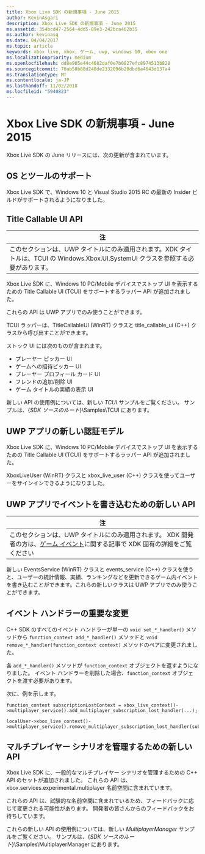 ```yaml
---
title: Xbox Live SDK の新規事項 - June 2015
author: KevinAsgari
description: Xbox Live SDK の新規事項 - June 2015
ms.assetid: 354bcd47-2564-4dd5-89e3-242bca462b35
ms.author: kevinasg
ms.date: 04/04/2017
ms.topic: article
keywords: xbox live, xbox, ゲーム, uwp, windows 10, xbox one
ms.localizationpriority: medium
ms.openlocfilehash: dd8e905e44c4682daf0e7b0827efc8974513b828
ms.sourcegitcommit: 70ab58b88d248de2332096b20dbd6a4643d137a4
ms.translationtype: MT
ms.contentlocale: ja-JP
ms.lasthandoff: 11/02/2018
ms.locfileid: "5940823"
---
```

# <a name="whats-new-for-the-xbox-live-sdk---june-2015"></a>Xbox Live SDK の新規事項 - June 2015

Xbox Live SDK の June リリースには、次の更新が含まれています。

## <a name="os-and-tool-support"></a>OS とツールのサポート ##
Xbox Live SDK で、Windows 10 と Visual Studio 2015 RC の最新の Insider ビルドがサポートされるようになりました。

## <a name="title-callable-ui-apis"></a>Title Callable UI API

| 注 |
|------|
| このセクションは、UWP タイトルにのみ適用されます。XDK タイトルは、TCUI の Windows.Xbox.UI.SystemUI クラスを参照する必要があります。  |

Xbox Live SDK に、Windows 10 PC/Mobile デバイスでストップ UI を表示するための Title Callable UI (TCUI) をサポートするラッパー API が追加されました。

これらの API は UWP アプリでのみ使うことができます。

TCUI ラッパーは、TitleCallableUI (WinRT) クラスと title_callable_ui (C++) クラスから呼び出すことができます。

ストック UI には次のものが含まれます。
* プレーヤー ピッカー UI
* ゲームへの招待ピッカー UI
* プレーヤー プロフィール カード UI
* フレンドの追加/削除 UI
* ゲーム タイトルの実績の表示 UI

新しい API の使用例については、新しい *TCUI* サンプルをご覧ください。 サンプルは、{*SDK ソースのルート*}\Samples\TCUI にあります。

## <a name="new-authentication-model-for-uwp-apps"></a>UWP アプリの新しい認証モデル
Xbox Live SDK に、Windows 10 PC/Mobile デバイスでストップ UI を表示するための Title Callable UI (TCUI) をサポートするラッパー API が追加されました。

XboxLiveUser (WinRT) クラスと xbox_live_user (C++) クラスを使ってユーザーをサインインできるようになりました。

## <a name="new-api-for-writing-events-in-uwp-apps"></a>UWP アプリでイベントを書き込むための新しい API

| 注 |
|------|
| このセクションは、UWP タイトルにのみ適用されます。  XDK 開発者の方は、[ゲーム イベント](https://developer.microsoft.com/en-us/games/xbox/docs/xboxlive/xbox-live-partners/event-driven-data-platform/game-events)に関する記事で XDK 固有の詳細をご覧ください  |

新しい EventsService (WinRT) クラスと events_service (C++) クラスを使うと、ユーザーの統計情報、実績、ランキングなどを更新できるゲーム内イベントを書き込むことができます。これらの新しいクラスは UWP アプリでのみ使うことができます。

## <a name="breaking-change-to-event-handlers"></a>イベント ハンドラーの重要な変更 ##
C++ SDK のすべてのイベント ハンドラーが単一の `void set_*_handler()` メソッドから `function_context add_*_handler()` メソッドと `void remove_*_handler(function_context context)` メソッドのペアに変更されました。

各 `add_*_handler()` メソッドが `function_context` オブジェクトを返すようになりました。 イベント ハンドラーを削除した場合、`function_context` オブジェクトを渡す必要があります。

次に、例を示します。
```
function_context subscriptionLostContext = xbox_live_context()->multiplayer_service().add_multiplayer_subscription_lost_handler(...);

localUser->xbox_live_context()->multiplayer_service().remove_multiplayer_subscription_lost_handler(subscriptionLostContext);
```

## <a name="new-apis-for-managing-multiplayer-scenarios"></a>マルチプレイヤー シナリオを管理するための新しい API
Xbox Live SDK に、一般的なマルチプレイヤー シナリオを管理するための C++ API のセットが追加されました。 これらの API は、xbox.services.experimental.multiplayer 名前空間に含まれています。

これらの API は、試験的な名前空間に含まれているため、フィードバックに応じて変更される可能性があります。  開発者の皆さんからのフィードバックをお待ちしています。

これらの新しい API の使用例については、新しい *MultiplayerManager* サンプルをご覧ください。 サンプルは、{*SDK ソースのルート*}\Samples\MultiplayerManager にあります。
